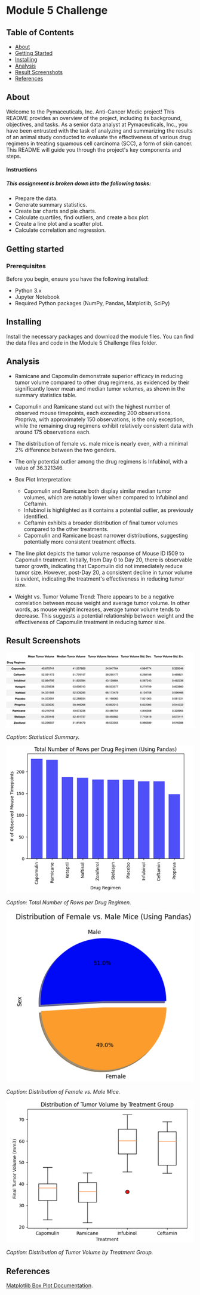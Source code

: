 # Module 5 Challenge

## Table of Contents

- [About](#about)
- [Getting Started](#getting_started)
- [Installing](#installing)
- [Analysis](#analysis)
- [Result Screenshots](#result_screenshots)
- [References](#references)

## About
Welcome to the Pymaceuticals, Inc. Anti-Cancer Medic project! This README provides an overview of the project, including its background, objectives, and tasks. As a senior data analyst at Pymaceuticals, Inc., you have been entrusted with the task of analyzing and summarizing the results of an animal study conducted to evaluate the effectiveness of various drug regimens in treating squamous cell carcinoma (SCC), a form of skin cancer. This README will guide you through the project's key components and steps.

#### Instructions
##### This assignment is broken down into the following tasks:
- Prepare the data.
- Generate summary statistics.
- Create bar charts and pie charts.
- Calculate quartiles, find outliers, and create a box plot.
- Create a line plot and a scatter plot.
- Calculate correlation and regression.

## Getting started

### Prerequisites
Before you begin, ensure you have the following installed:
- Python 3.x
- Jupyter Notebook
- Required Python packages (NumPy, Pandas, Matplotlib, SciPy)

## Installing

Install the necessary packages and download the module files. You can find the data files and code in the Module 5 Challenge files folder.

## Analysis

- Ramicane and Capomulin demonstrate superior efficacy in reducing tumor volume compared to other drug regimens, as evidenced by their significantly lower mean and median tumor volumes, as shown in the summary statistics table.

- Capomulin and Ramicane stand out with the highest number of observed mouse timepoints, each exceeding 200 observations. Propriva, with approximately 150 observations, is the only exception, while the remaining drug regimens exhibit relatively consistent data with around 175 observations each.

- The distribution of female vs. male mice is nearly even, with a minimal 2% difference between the two genders.

- The only potential outlier among the drug regimens is Infubinol, with a value of 36.321346.

- Box Plot Interpretation:

    - Capomulin and Ramicane both display similar median tumor volumes, which are notably lower when compared to Infubinol and Ceftamin.
    - Infubinol is highlighted as it contains a potential outlier, as previously identified.
    - Ceftamin exhibits a broader distribution of final tumor volumes compared to the other treatments.
    - Capomulin and Ramicane boast narrower distributions, suggesting potentially more consistent treatment effects.
    
- The line plot depicts the tumor volume response of Mouse ID l509 to Capomulin treatment. Initially, from Day 0 to Day 20, there is observable tumor growth, indicating that Capomulin did not immediately reduce tumor size. However, post-Day 20, a consistent decline in tumor volume is evident, indicating the treatment's effectiveness in reducing tumor size.

- Weight vs. Tumor Volume Trend: There appears to be a negative correlation between mouse weight and average tumor volume. In other words, as mouse weight increases, average tumor volume tends to decrease. This suggests a potential relationship between weight and the effectiveness of Capomulin treatment in reducing tumor size.

## Result Screenshots

![statistical_summary](Screenshots/statistical_summary.png)

*Caption: Statistical Summary.*


![total_num_of_rows_per_drug](Screenshots/total_num_of_rows_per_drug.png)

*Caption: Total Number of Rows per Drug Regimen.*


![distribution_of_sex](Screenshots/distribution_of_sex.png)

*Caption: Distribution of Female vs. Male Mice.*


![box_plot_volume](Screenshots/box_plot_volume.png)

*Caption: Distribution of Tumor Volume by Treatment Group.*




## References
[Matplotlib Box Plot Documentation](https://matplotlib.org/stable/gallery/statistics/boxplot_demo.html).
